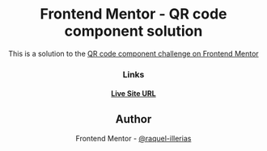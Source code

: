 <div align="center">
 <img src=""></>
</>

# Frontend Mentor - QR code component solution

This is a solution to the [QR code component challenge on Frontend Mentor](https://www.frontendmentor.io/challenges/qr-code-component-iux_sIO_H)


### Links

#### [Live Site URL]()



## Author

 Frontend Mentor - [@raquel-illerias](https://www.frontendmentor.io/profile/raquel-illerias)
